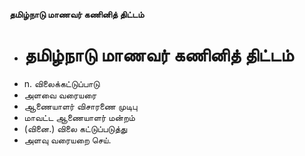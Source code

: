 **தமிழ்நாடு மாணவர் கணினித் திட்டம்**
- # தமிழ்நாடு மாணவர் கணினித் திட்டம்
- n. விலைக்கட்டுப்பாடு
- அளவை வரையரை
- ஆணையாளர் விசாரணை முடிபு
- மாவட்ட ஆணையாளர் மன்றம்
- (வினை.) விலை கட்டுப்படுத்து
- அளவு வரையறை செய்.

